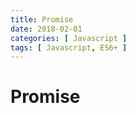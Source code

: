 ```yaml
---
title: Promise
date: 2018-02-01
categories: [ Javascript ]
tags: [ Javascript, ES6+ ]
---
```


# Promise
